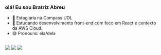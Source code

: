 ### olá! Eu sou Bratriz Abreu


- 🔭 Estagiária na Compass UOL
- 🌱 Estudando desenvolvimento front-end com foco em React e contexto da AWS Cloud.
- 😄 Pronouns: ela/dela
## 
<div> 
 <a href="https://www.instagram.com/beare_beatriz/" target="_blank"><img src="https://img.shields.io/badge/-Instagram-%23E4405F?style=for-the-badge&logo=instagram&logoColor=white" target="_blank"></a>
  <a href = "mailto:abreu2001beatriz@gmail.com"><img src="https://img.shields.io/badge/-Gmail-9146FF?style=for-the-badge&logo=gmail&logoColor=white" target="_blank"></a>
    <a href="https://www.linkedin.com/in/beatriz-abreu-aa776a273/" target="_blank"><img src="https://img.shields.io/badge/-LinkedIn-%230077B5?style=for-the-badge&logo=linkedin&logoColor=white" target="_blank"></a> 
  
</div>

